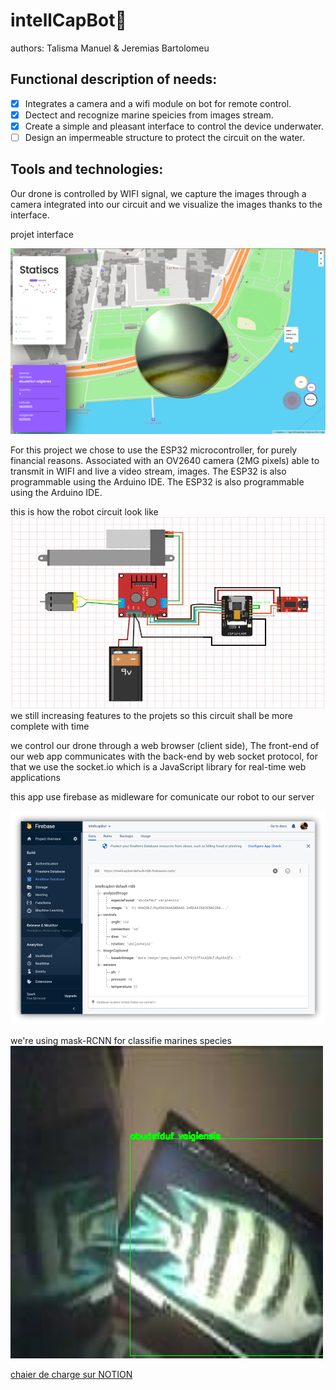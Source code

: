 
# intellCapBot🤖

authors: 
Talisma Manuel & Jeremias Bartolomeu<br>


## Functional description of needs:
 
- [x] Integrates a camera and a wifi module on bot for remote control. 
- [x] Dectect and recognize marine speicies from images stream. 
- [x] Create a simple and pleasant interface to control the device underwater.
- [ ] Design an impermeable structure to protect the circuit on the water.

## Tools and technologies:

Our drone is controlled by WIFI signal, we capture the images through a camera integrated into our circuit and we visualize the images thanks to the interface.

projet interface 

<kbd><img src="App/public/images/interface.png" alt="projet interface" /></kbd> 


For this project we chose to use the ESP32 microcontroller, for purely financial reasons. Associated with an OV2640 camera (2MG pixels) able to transmit in WIFI and live a video stream, images. The ESP32 is also programmable using the Arduino IDE. The ESP32 is also programmable using the Arduino IDE.

this is how the robot circuit look like <br/>
<img src="App/public/images/bot_circuit.png" alt="projet circuit"/>
we still increasing features to the projets so this circuit shall be more complete with time 

we control our drone through a web browser (client side), The front-end of our web app communicates with the back-end by web socket protocol, for that we use the socket.io which is a JavaScript library for real-time web applications

this app use firebase as midleware for comunicate our robot to our server  

<img src="App/public/images/firebaseDatabase.png" alt="firebase database"/>


we're using mask-RCNN for classifie marines species 
<img src="App/public/images/identifiedSpecie.png" />

<a href="https://www.notion.so/projeto-INTELLCAP-8fc0aab3e8a24e9c8a9eb93412a3a829">chaier de charge sur NOTION</a>
